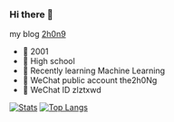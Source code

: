 ### Hi there 👋

 my blog [2h0n9](http://zckun.github.io/)
 
 - 🥀 2001
 - 🏫 High school
 - 📖 Recently learning Machine Learning
 - 👯 WeChat public account the2h0Ng
 - 💬 WeChat ID zlztxwd

<!--
**ZCKun/ZCKun** is a ✨ _special_ ✨ repository because its `README.md` (this file) appears on your GitHub profile.

Here are some ideas to get you started:

- 🔭 I’m currently working on ...
- 🌱 I’m currently learning ...
- 👯 I’m looking to collaborate on ...
- 🤔 I’m looking for help with ...
- 💬 Ask me about ...
- 📫 How to reach me: ...
- 😄 Pronouns: ...
- ⚡ Fun fact: ...
-->

[![Stats](https://github-readme-stats.vercel.app/api?username=zckun&show_icons=true&count_private=true)](https://github.com/ZCKun)
[![Top Langs](https://github-readme-stats.vercel.app/api/top-langs/?username=zckun&layout=compact)](https://github.com/zckun)
